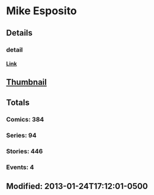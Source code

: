 # Mike  Esposito 
## Details
### detail
#### [Link](http://marvel.com/comics/creators/1295/mike_esposito?utm_campaign=apiRef&utm_source=225578a89fc76f3d20fbffda5d17a88d)
## [Thumbnail](http://i.annihil.us/u/prod/marvel/i/mg/8/d0/4bc47e10a329c.jpg)
## Totals
### Comics: 384
### Series: 94
### Stories: 446
### Events: 4
## Modified: 2013-01-24T17:12:01-0500